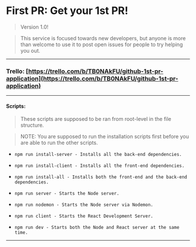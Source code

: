 # First PR: Get your 1st PR!

> Version 1.0!

> This service is focused towards new developers, but anyone is more than welcome to use it to post open issues for people to try helping you out.

---

### Trello: [https://trello.com/b/TB0NAkFU/github-1st-pr-application](https://trello.com/b/TB0NAkFU/github-1st-pr-application)

---

#### Scripts:

> These scripts are supposed to be ran from root-level in the file structure.

> NOTE: You are supposed to run the installation scripts first before you are able to run the other scripts.

* `npm run install-server - Installs all the back-end dependencies.`

* `npm run install-client - Installs all the front-end dependencies.`

* `npm run install-all - Installs both the front-end and the back-end dependencies.`

* `npm run server - Starts the Node server.`

* `npm run nodemon - Starts the Node server via Nodemon.`

* `npm run client - Starts the React Development Server.`

* `npm run dev - Starts both the Node and React server at the same time.`

---
